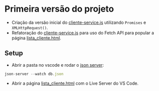 
# Primeira versão do projeto

* Criação da versão inicial do [cliente-service.js](./service/cliente-service.old.js) utilizando `Promises` e `XMLHttpRequest()`.
* Refatoração do [cliente-service.js](./service/cliente-service.js) para uso do Fetch API para popular a página [lista_cliente.html](./telas/lista_cliente.html).

## Setup

* Abrir a pasta no vscode e rodar o [json server](../notas-de-aula/aula%2001-04%20-%20Preparando%20o%20ambiente.md): 
```js
json-server --watch db.json
```

* Abrir a página [lista_cliente.html](./telas/lista_cliente.html) com o Live Server do VS Code.